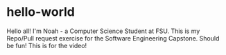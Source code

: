 # hello-world
Hello all! I'm Noah - a Computer Science Student at FSU. This is my Repo/Pull request exercise for the Software Engineering Capstone. Should be fun!
This is for the video!
